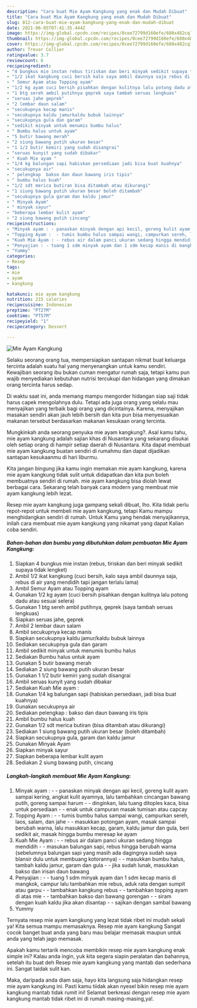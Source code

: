 ```yaml
---
description: "Cara buat Mie Ayam Kangkung yang enak dan Mudah Dibuat"
title: "Cara buat Mie Ayam Kangkung yang enak dan Mudah Dibuat"
slug: 812-cara-buat-mie-ayam-kangkung-yang-enak-dan-mudah-dibuat
date: 2021-06-05T07:41:35.444Z
image: https://img-global.cpcdn.com/recipes/0cee72799d160efe/680x482cq70/mie-ayam-kangkung-foto-resep-utama.jpg
thumbnail: https://img-global.cpcdn.com/recipes/0cee72799d160efe/680x482cq70/mie-ayam-kangkung-foto-resep-utama.jpg
cover: https://img-global.cpcdn.com/recipes/0cee72799d160efe/680x482cq70/mie-ayam-kangkung-foto-resep-utama.jpg
author: Trevor Collier
ratingvalue: 3.7
reviewcount: 6
recipeingredient:
- "4 bungkus mie instan rebus tiriskan dan beri minyak sedikit supaya tidak lengket"
- "1/2 ikat kangkung cuci bersih kalo saya ambil daunnya saja rebus di air yang mendidih tapi jangan terlalu lama"
- " Semur Ayam atau Topping ayam"
- "1/2 kg ayam cuci bersih pisahkan dengan kulitnya lalu potong dadu atau sesuai selera"
- "1 btg sereh ambil putihnya geprek saya tambah seruas lengkuas"
- "seruas jahe geprek"
- "2 lembar daun salam"
- "secukupnya kecap manis"
- "secukupnya kaldu jamurkaldu bubuk lainnya"
- "secukupnya gula dan garam"
- "sedikit minyak untuk menumis bumbu halus"
- " Bumbu halus untuk ayam"
- "5 butir bawang merah"
- "2 siung bawang putih ukuran besar"
- "1 1/2 butir kemiri yang sudah disangrai"
- "seruas kunyit yang sudah dibakar"
- " Kuah Mie ayam "
- "1/4 kg balungan sapi habiskan persediaan jadi bisa buat kuahnya"
- "secukupnya air"
- " pelengkap  bakso dan daun bawang iris tipis"
- " bumbu halus kuah"
- "1/2 sdt merica butiran bisa ditambah atau dikurangi"
- "1 siung bawang putih ukuran besar boleh ditambah"
- "secukupnya gula garam dan kaldu jamur"
- " Minyak Ayam"
- " minyak sayur"
- "beberapa lembar kulit ayam"
- "2 siung bawang putih cincang"
recipeinstructions:
- "Minyak ayam : - panaskan minyak dengan api kecil, goreng kulit ayam sampai kering, angkat kulit ayamnya, lalu tambahkan cincangan bawang putih, goreng sampai harum - dinginkan, lalu tuang ditoples kaca, bisa untuk persediaan - enak untuk campuran masak tumisan atau capcay"
- "Topping Ayam :  - tumis bumbu halus sampai wangi, campurkan sereh, laos, salam, dan jahe - masukkan potongan ayam, masak sampai berubah warna, lalu masukkan kecap, garam, kaldu jamur dan gula, beri sedikit air, masak hingga bumbu meresap ke ayam"
- "Kuah Mie Ayam : - rebus air dalam panci ukuran sedang hingga mendidih - masukan balungan sapi, rebus hingga berubah warna (sebelumnya balungan sapi yang masih ada dagingnya sudah saya blansir dulu untuk membuang kotorannya) - masukkan bumbu halus, tambah kaldu jamur, garam dan gula - jika sudah lunak, masukkan bakso dan irisan daun bawang"
- "Penyajian : - tuang 1 sdm minyak ayam dan 1 sdm kecap manis di mangkok, campur lalu tambahkan mie rebus, aduk rata dengan sumpit atau garpu - tambahkan kangkung rebus - tambahkan topping ayam di atas mie - tambahkan bakso dan bawang gorengan - siram dengan kuah kaldu jika akan disantap - sajikan dengan sambal bawang"
- "Yummy"
categories:
- Resep
tags:
- mie
- ayam
- kangkung

katakunci: mie ayam kangkung 
nutrition: 215 calories
recipecuisine: Indonesian
preptime: "PT27M"
cooktime: "PT57M"
recipeyield: "1"
recipecategory: Dessert

---
```



![Mie Ayam Kangkung](https://img-global.cpcdn.com/recipes/0cee72799d160efe/680x482cq70/mie-ayam-kangkung-foto-resep-utama.jpg)

Selaku seorang orang tua, mempersiapkan santapan nikmat buat keluarga tercinta adalah suatu hal yang menyenangkan untuk kamu sendiri. Kewajiban seorang ibu bukan cuman mengatur rumah saja, tetapi kamu pun wajib menyediakan kebutuhan nutrisi tercukupi dan hidangan yang dimakan orang tercinta harus sedap.

Di waktu  saat ini, anda memang mampu mengorder hidangan siap saji tidak harus capek mengolahnya dulu. Tetapi ada juga orang yang selalu mau menyajikan yang terbaik bagi orang yang dicintainya. Karena, menyajikan masakan sendiri akan jauh lebih bersih dan kita pun bisa menyesuaikan makanan tersebut berdasarkan makanan kesukaan orang tercinta. 



Mungkinkah anda seorang penyuka mie ayam kangkung?. Asal kamu tahu, mie ayam kangkung adalah sajian khas di Nusantara yang sekarang disukai oleh setiap orang di hampir setiap daerah di Nusantara. Kita dapat membuat mie ayam kangkung buatan sendiri di rumahmu dan dapat dijadikan santapan kesukaanmu di hari liburmu.

Kita jangan bingung jika kamu ingin memakan mie ayam kangkung, karena mie ayam kangkung tidak sulit untuk didapatkan dan kita pun boleh membuatnya sendiri di rumah. mie ayam kangkung bisa diolah lewat berbagai cara. Sekarang telah banyak cara modern yang membuat mie ayam kangkung lebih lezat.

Resep mie ayam kangkung juga gampang sekali dibuat, lho. Kita tidak perlu repot-repot untuk membeli mie ayam kangkung, tetapi Kamu mampu menghidangkan sendiri di rumah. Untuk Kamu yang hendak menyajikannya, inilah cara membuat mie ayam kangkung yang nikamat yang dapat Kalian coba sendiri.

<!--inarticleads1-->

##### Bahan-bahan dan bumbu yang dibutuhkan dalam pembuatan Mie Ayam Kangkung:

1. Siapkan 4 bungkus mie instan (rebus, tiriskan dan beri minyak sedikit supaya tidak lengket)
1. Ambil 1/2 ikat kangkung (cuci bersih, kalo saya ambil daunnya saja, rebus di air yang mendidih tapi jangan terlalu lama)
1. Ambil  Semur Ayam atau Topping ayam
1. Gunakan 1/2 kg ayam (cuci bersih pisahkan dengan kulitnya lalu potong dadu atau sesuai selera)
1. Gunakan 1 btg sereh ambil putihnya, geprek (saya tambah seruas lengkuas)
1. Siapkan seruas jahe, geprek
1. Ambil 2 lembar daun salam
1. Ambil secukupnya kecap manis
1. Siapkan secukupnya kaldu jamur/kaldu bubuk lainnya
1. Sediakan secukupnya gula dan garam
1. Ambil sedikit minyak untuk menumis bumbu halus
1. Sediakan  Bumbu halus untuk ayam
1. Gunakan 5 butir bawang merah
1. Sediakan 2 siung bawang putih ukuran besar
1. Gunakan 1 1/2 butir kemiri yang sudah disangrai
1. Ambil seruas kunyit yang sudah dibakar
1. Sediakan  Kuah Mie ayam :
1. Gunakan 1/4 kg balungan sapi (habiskan persediaan, jadi bisa buat kuahnya)
1. Gunakan secukupnya air
1. Sediakan  pelengkap : bakso dan daun bawang iris tipis
1. Ambil  bumbu halus kuah
1. Gunakan 1/2 sdt merica butiran (bisa ditambah atau dikurangi)
1. Sediakan 1 siung bawang putih ukuran besar (boleh ditambah)
1. Siapkan secukupnya gula, garam dan kaldu jamur
1. Gunakan  Minyak Ayam
1. Siapkan  minyak sayur
1. Siapkan beberapa lembar kulit ayam
1. Sediakan 2 siung bawang putih, cincang




<!--inarticleads2-->

##### Langkah-langkah membuat Mie Ayam Kangkung:

1. Minyak ayam : - - panaskan minyak dengan api kecil, goreng kulit ayam sampai kering, angkat kulit ayamnya, lalu tambahkan cincangan bawang putih, goreng sampai harum - - dinginkan, lalu tuang ditoples kaca, bisa untuk persediaan - - enak untuk campuran masak tumisan atau capcay
1. Topping Ayam :  - - tumis bumbu halus sampai wangi, campurkan sereh, laos, salam, dan jahe - - masukkan potongan ayam, masak sampai berubah warna, lalu masukkan kecap, garam, kaldu jamur dan gula, beri sedikit air, masak hingga bumbu meresap ke ayam
1. Kuah Mie Ayam : - - rebus air dalam panci ukuran sedang hingga mendidih - - masukan balungan sapi, rebus hingga berubah warna (sebelumnya balungan sapi yang masih ada dagingnya sudah saya blansir dulu untuk membuang kotorannya) - - masukkan bumbu halus, tambah kaldu jamur, garam dan gula - - jika sudah lunak, masukkan bakso dan irisan daun bawang
1. Penyajian : - - tuang 1 sdm minyak ayam dan 1 sdm kecap manis di mangkok, campur lalu tambahkan mie rebus, aduk rata dengan sumpit atau garpu - - tambahkan kangkung rebus - - tambahkan topping ayam di atas mie - - tambahkan bakso dan bawang gorengan - - siram dengan kuah kaldu jika akan disantap - - sajikan dengan sambal bawang
1. Yummy




Ternyata resep mie ayam kangkung yang lezat tidak ribet ini mudah sekali ya! Kita semua mampu memasaknya. Resep mie ayam kangkung Sangat cocok banget buat anda yang baru mau belajar memasak maupun untuk anda yang telah jago memasak.

Apakah kamu tertarik mencoba membikin resep mie ayam kangkung enak simple ini? Kalau anda ingin, yuk kita segera siapin peralatan dan bahannya, setelah itu buat deh Resep mie ayam kangkung yang mantab dan sederhana ini. Sangat taidak sulit kan. 

Maka, daripada anda diam saja, hayo kita langsung saja hidangkan resep mie ayam kangkung ini. Pasti kamu tiidak akan nyesel bikin resep mie ayam kangkung mantab tidak rumit ini! Selamat berkreasi dengan resep mie ayam kangkung mantab tidak ribet ini di rumah masing-masing,ya!.

